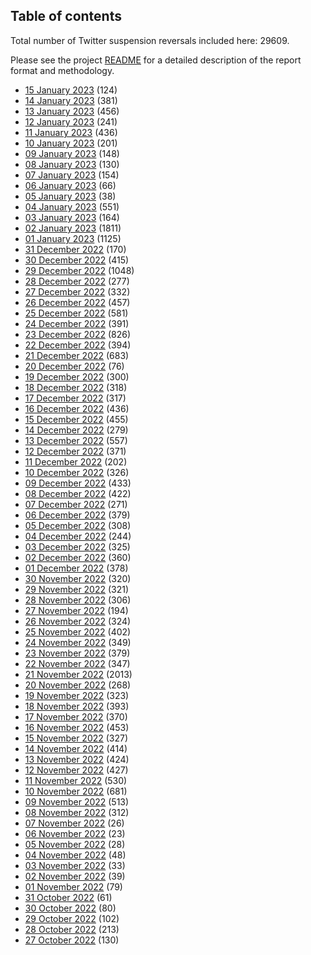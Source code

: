 ## Table of contents
Total number of Twitter suspension reversals included here: 29609.

Please see the project [README](https://github.com/travisbrown/unsuspensions) for a detailed description of the report format and methodology.
* [15 January 2023](2023-01-15/) (124)
* [14 January 2023](2023-01-14/) (381)
* [13 January 2023](2023-01-13/) (456)
* [12 January 2023](2023-01-12/) (241)
* [11 January 2023](2023-01-11/) (436)
* [10 January 2023](2023-01-10/) (201)
* [09 January 2023](2023-01-09/) (148)
* [08 January 2023](2023-01-08/) (130)
* [07 January 2023](2023-01-07/) (154)
* [06 January 2023](2023-01-06/) (66)
* [05 January 2023](2023-01-05/) (38)
* [04 January 2023](2023-01-04/) (551)
* [03 January 2023](2023-01-03/) (164)
* [02 January 2023](2023-01-02/) (1811)
* [01 January 2023](2023-01-01/) (1125)
* [31 December 2022](2022-12-31/) (170)
* [30 December 2022](2022-12-30/) (415)
* [29 December 2022](2022-12-29/) (1048)
* [28 December 2022](2022-12-28/) (277)
* [27 December 2022](2022-12-27/) (332)
* [26 December 2022](2022-12-26/) (457)
* [25 December 2022](2022-12-25/) (581)
* [24 December 2022](2022-12-24/) (391)
* [23 December 2022](2022-12-23/) (826)
* [22 December 2022](2022-12-22/) (394)
* [21 December 2022](2022-12-21/) (683)
* [20 December 2022](2022-12-20/) (76)
* [19 December 2022](2022-12-19/) (300)
* [18 December 2022](2022-12-18/) (318)
* [17 December 2022](2022-12-17/) (317)
* [16 December 2022](2022-12-16/) (436)
* [15 December 2022](2022-12-15/) (455)
* [14 December 2022](2022-12-14/) (279)
* [13 December 2022](2022-12-13/) (557)
* [12 December 2022](2022-12-12/) (371)
* [11 December 2022](2022-12-11/) (202)
* [10 December 2022](2022-12-10/) (326)
* [09 December 2022](2022-12-09/) (433)
* [08 December 2022](2022-12-08/) (422)
* [07 December 2022](2022-12-07/) (271)
* [06 December 2022](2022-12-06/) (379)
* [05 December 2022](2022-12-05/) (308)
* [04 December 2022](2022-12-04/) (244)
* [03 December 2022](2022-12-03/) (325)
* [02 December 2022](2022-12-02/) (360)
* [01 December 2022](2022-12-01/) (378)
* [30 November 2022](2022-11-30/) (320)
* [29 November 2022](2022-11-29/) (321)
* [28 November 2022](2022-11-28/) (306)
* [27 November 2022](2022-11-27/) (194)
* [26 November 2022](2022-11-26/) (324)
* [25 November 2022](2022-11-25/) (402)
* [24 November 2022](2022-11-24/) (349)
* [23 November 2022](2022-11-23/) (379)
* [22 November 2022](2022-11-22/) (347)
* [21 November 2022](2022-11-21/) (2013)
* [20 November 2022](2022-11-20/) (268)
* [19 November 2022](2022-11-19/) (323)
* [18 November 2022](2022-11-18/) (393)
* [17 November 2022](2022-11-17/) (370)
* [16 November 2022](2022-11-16/) (453)
* [15 November 2022](2022-11-15/) (327)
* [14 November 2022](2022-11-14/) (414)
* [13 November 2022](2022-11-13/) (424)
* [12 November 2022](2022-11-12/) (427)
* [11 November 2022](2022-11-11/) (530)
* [10 November 2022](2022-11-10/) (681)
* [09 November 2022](2022-11-09/) (513)
* [08 November 2022](2022-11-08/) (312)
* [07 November 2022](2022-11-07/) (26)
* [06 November 2022](2022-11-06/) (23)
* [05 November 2022](2022-11-05/) (28)
* [04 November 2022](2022-11-04/) (48)
* [03 November 2022](2022-11-03/) (33)
* [02 November 2022](2022-11-02/) (39)
* [01 November 2022](2022-11-01/) (79)
* [31 October 2022](2022-10-31/) (61)
* [30 October 2022](2022-10-30/) (80)
* [29 October 2022](2022-10-29/) (102)
* [28 October 2022](2022-10-28/) (213)
* [27 October 2022](2022-10-27/) (130)
